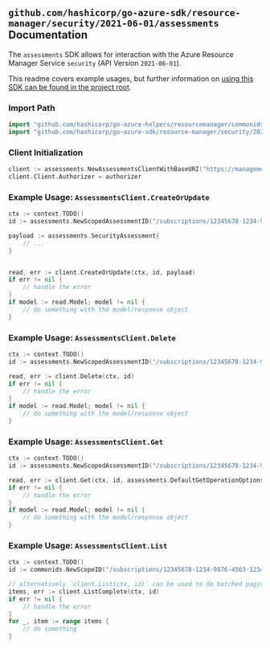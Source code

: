 
## `github.com/hashicorp/go-azure-sdk/resource-manager/security/2021-06-01/assessments` Documentation

The `assessments` SDK allows for interaction with the Azure Resource Manager Service `security` (API Version `2021-06-01`).

This readme covers example usages, but further information on [using this SDK can be found in the project root](https://github.com/hashicorp/go-azure-sdk/tree/main/docs).

### Import Path

```go
import "github.com/hashicorp/go-azure-helpers/resourcemanager/commonids"
import "github.com/hashicorp/go-azure-sdk/resource-manager/security/2021-06-01/assessments"
```


### Client Initialization

```go
client := assessments.NewAssessmentsClientWithBaseURI("https://management.azure.com")
client.Client.Authorizer = authorizer
```


### Example Usage: `AssessmentsClient.CreateOrUpdate`

```go
ctx := context.TODO()
id := assessments.NewScopedAssessmentID("/subscriptions/12345678-1234-9876-4563-123456789012/resourceGroups/some-resource-group", "assessmentValue")

payload := assessments.SecurityAssessment{
	// ...
}


read, err := client.CreateOrUpdate(ctx, id, payload)
if err != nil {
	// handle the error
}
if model := read.Model; model != nil {
	// do something with the model/response object
}
```


### Example Usage: `AssessmentsClient.Delete`

```go
ctx := context.TODO()
id := assessments.NewScopedAssessmentID("/subscriptions/12345678-1234-9876-4563-123456789012/resourceGroups/some-resource-group", "assessmentValue")

read, err := client.Delete(ctx, id)
if err != nil {
	// handle the error
}
if model := read.Model; model != nil {
	// do something with the model/response object
}
```


### Example Usage: `AssessmentsClient.Get`

```go
ctx := context.TODO()
id := assessments.NewScopedAssessmentID("/subscriptions/12345678-1234-9876-4563-123456789012/resourceGroups/some-resource-group", "assessmentValue")

read, err := client.Get(ctx, id, assessments.DefaultGetOperationOptions())
if err != nil {
	// handle the error
}
if model := read.Model; model != nil {
	// do something with the model/response object
}
```


### Example Usage: `AssessmentsClient.List`

```go
ctx := context.TODO()
id := commonids.NewScopeID("/subscriptions/12345678-1234-9876-4563-123456789012/resourceGroups/some-resource-group")

// alternatively `client.List(ctx, id)` can be used to do batched pagination
items, err := client.ListComplete(ctx, id)
if err != nil {
	// handle the error
}
for _, item := range items {
	// do something
}
```
